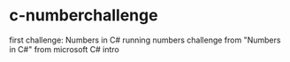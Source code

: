 # c-numberchallenge
first challenge:  Numbers in C#
running numbers challenge from "Numbers in C#" from microsoft C# intro
